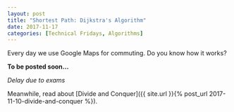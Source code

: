 ```yaml
---
layout: post
title: "Shortest Path: Dijkstra's Algorithm"
date: 2017-11-17
categories: [Technical Fridays, Algorithms]
---
```


Every day we use Google Maps for commuting. Do you know how it works? 
 
**To be posted soon...**

*Delay due to exams*

Meanwhile, read about [Divide and Conquer]({{ site.url }}{% post_url 2017-11-10-divide-and-conquer %}).
